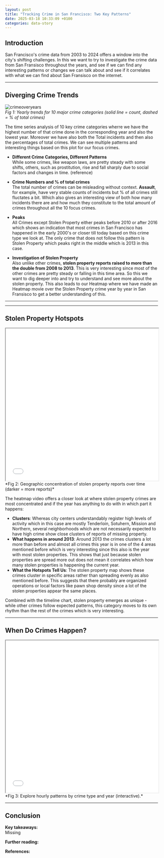 ```yaml
---
layout: post
title: "Tracking Crime in San Francisco: Two Key Patterns"
date: 2025-03-18 10:33:09 +0100
categories: data-story
---
```


## Introduction  
San Francisco's crime data from 2003 to 2024 offers a window into the city's shifting challenges. In this we want to try to investigate the crime data from San Fransisco throughout the years, and see if we can find any interesting patterns or changes  we can talk about and see if it correlates with what we can find about San Fransisco on the internet.

---

## Diverging Crime Trends  
![crimeoveryears](/assets/images/improved_crime_trends.png)  
*Fig 1: Yearly trends for 10 major crime categories (solid line = count, dashed = % of total crimes)*  

The time series analysis of 10 key crime categories wherre we have the highest number of that crime done in the corresponding year and also the lowest year. Moreover we have also both the Total incidents and then also the percentages of total crimes. We can see multiple patterns and interesting things based on this plot for our focus crimes.
- **Different Crime Categories, Different Patterns**  
  While some crimes, like weapon laws, are pretty steady with some shifts, others, such as prostitution, rise and fall sharply due to social factors and changes in time. (reference)  

- **Crime Numbers and % of total crimes**  
  The total number of crimes can be misleading without context. **Assault**, for example, have very stable counts of incidents but % of all crimes still fluctates a bit. Which also gives an interesting view of both how many incidents there are and how much they constitute to the total amount of crimes throughout all the 10 focus crimes.

- **Peaks**  
  All Crimes except Stolen Property either peaks before 2010 or after 2016 which shows an indication that most crimes in San Francisco has happened in the early 2000's or closer till today based on this crime type we look at. The only crime that does not follow this pattern is Stolen Property which peaks right in the middle which is 2013 in this case.

- **Investigation of Stolen Property**  
  Also unlike other crimes, **stolen property reports raised to more than the double from 2008 to 2013**. This is very interesting since most of the other crimes are pretty steady or falling in this time area. So this we want to dig deeper into and try to understand and see more about the stolen property. This also leads to our Heatmap where we have made an Heatmap movie over the Stolen Property crime year by year in San Fransisco to get a better understanding of this.

---

---

## Stolen Property Hotspots  
<iframe src="/assets/plots/sf_stolen_property_animation.html" width="100%" height="500px"></iframe>  
*Fig 2: Geographic concentration of stolen property reports over time (darker = more reports)*  

The heatmap video offers a closer look at where stolen property crimes are most concentrated and if the year has anything to do with in which part it happens:
- **Clusters**: Whereas city centers understandably register high levels of activity which in this case are mostly Tenderloin, Sotuhern, Mission and Northern, several neighborhoods which are not necessarily expected to have high crime show close clusters of reports of missing property.
- **What happens in around 2013**: Around 2013 the crimes clusters a lot more than before and almost all crimes this year is in one of the 4 areas mentioned before which is very interesting since this also is the year with most stolen properties. This shows that just because stolen properties are spread more out does not mean it correlates which how many stolen properties is happening the current year.
- **What the Hotspots Tell Us**: The stolen property map shows these crimes cluster in specific areas rather than spreading evenly as also mentioned before. This suggests that there probably are organized operations or local factors like pawn shop density since a lot of the stolen properties appear the same places.

Combined with the timeline chart, stolen property emerges as unique - while other crimes follow expected patterns, this category moves to its own rhythm than the rest of the crimes which is very interesting.

---

## When Do Crimes Happen?  
<iframe src="/assets/plots/sf_crime_interactive_bokeh.html" width="100%" height="500px"></iframe>  
*Fig 3: Explore hourly patterns by crime type and year (interactive).*  



---

## Conclusion  
**Key takeaways:**  
Missing

**Further reading:**  

**References:**  

